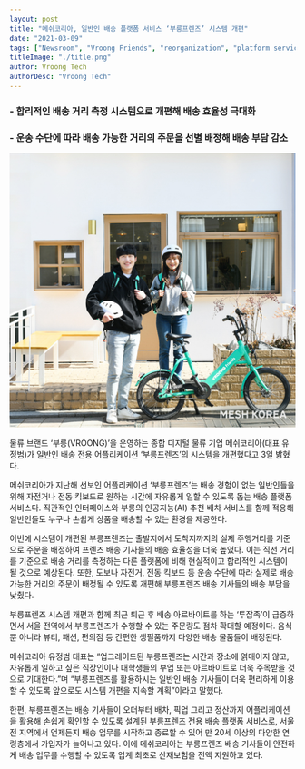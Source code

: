 ```yaml
---
layout: post
title: "메쉬코리아, 일반인 배송 플랫폼 서비스 ‘부릉프렌즈’ 시스템 개편"
date: "2021-03-09"
tags: ["Newsroom", "Vroong Friends", "reorganization", "platform service", "AI"]
titleImage: "./title.png"
author: Vroong Tech
authorDesc: "Vroong Tech"
---
```


### - 합리적인 배송 거리 측정 시스템으로 개편해 배송 효율성 극대화
### - 운송 수단에 따라 배송 가능한 거리의 주문을 선별 배정해 배송 부담 감소

![vroong](./vroong.jpg)

물류 브랜드 ‘부릉(VROONG)’을 운영하는 종합 디지털 물류 기업 메쉬코리아(대표 유정범)가 일반인 배송 전용 어플리케이션 ‘부릉프렌즈’의 시스템을 개편했다고 3일 밝혔다.

메쉬코리아가 지난해 선보인 어플리케이션 ‘부릉프렌즈’는 배송 경험이 없는 일반인들을 위해 자전거나 전동 킥보드로 원하는 시간에 자유롭게 일할 수 있도록 돕는 배송 플랫폼 서비스다. 직관적인 인터페이스와 부릉의 인공지능(AI) 추천 배차 서비스를 함께 적용해 일반인들도 누구나 손쉽게 상품을 배송할 수 있는 환경을 제공한다.

이번에 시스템이 개편된 부릉프렌즈는 출발지에서 도착지까지의 실제 주행거리를 기준으로 주문을 배정하여 프렌즈 배송 기사들의 배송 효율성을 더욱 높였다. 이는 직선 거리를 기준으로 배송 거리를 측정하는 다른 플랫폼에 비해 현실적이고 합리적인 시스템이 될 것으로 예상된다. 또한, 도보나 자전거, 전동 킥보드 등 운송 수단에 따라 실제로 배송 가능한 거리의 주문이 배정될 수 있도록 개편해 부릉프렌즈 배송 기사들의 배송 부담을 낮췄다.

부릉프렌즈 시스템 개편과 함께 최근 퇴근 후 배송 아르바이트를 하는 ‘투잡족’이 급증하면서 서울 전역에서 부릉프렌즈가 수행할 수 있는 주문량도 점차 확대할 예정이다. 음식뿐 아니라 뷰티, 패션, 편의점 등 간편한 생필품까지 다양한 배송 물품들이 배정된다.

메쉬코리아 유정범 대표는 “업그레이드된 부릉프렌즈는 시간과 장소에 얽매이지 않고, 자유롭게 일하고 싶은 직장인이나 대학생들의 부업 또는 아르바이트로 더욱 주목받을 것으로 기대한다.”며 “부릉프렌즈를 활용하시는 일반인 배송 기사들이 더욱 편리하게 이용할 수 있도록 앞으로도 시스템 개편을 지속할 계획”이라고 말했다.

한편, 부릉프렌즈는 배송 기사들이 오더부터 배차, 픽업 그리고 정산까지 어플리케이션을 활용해 손쉽게 확인할 수 있도록 설계된 부릉프렌즈 전용 배송 플랫폼 서비스로, 서울 전 지역에서 언제든지 배송 업무를 시작하고 종료할 수 있어 만 20세 이상의 다양한 연령층에서 가입자가 늘어나고 있다. 이에 메쉬코리아는 부릉프렌즈 배송 기사들이 안전하게 배송 업무를 수행할 수 있도록 업계 최초로 산재보험을 전액 지원하고 있다.
